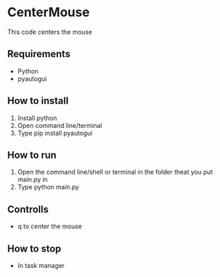 # CenterMouse
This code centers the mouse
## Requirements
- Python
- pyautogui
## How to install
1. Install python
2. Open command line/terminal
3. Type pip install pyautogui
## How to run
1. Open the command line/shell or terminal in the folder theat you put main.py in
2. Type python main.py
## Controlls
- q to center the mouse
## How to stop
- In task manager
